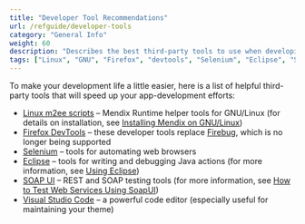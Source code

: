```yaml
---
title: "Developer Tool Recommendations"
url: /refguide/developer-tools
category: "General Info"
weight: 60
description: "Describes the best third-party tools to use when developing with Mendix."
tags: ["Linux", "GNU", "Firefox", "devtools", "Selenium", "Eclipse", "SOAP", "REST", "Visual Studio Code", "studio pro"]
---
```


To make your development life a little easier, here is a list of helpful third-party tools that will speed up your app-development efforts:

* [Linux m2ee scripts](https://github.com/mendix/m2ee-tools) – Mendix Runtime helper tools for GNU/Linux (for details on installation, see [Installing Mendix on GNU/Linux](https://github.com/mendix/m2ee-tools/blob/master/doc/README.md))
* [Firefox DevTools](https://www.mozilla.org/en-US/firefox/developer/?utm_source=firebug&utm_medium=lp&utm_campaign=switch&utm_content=landingpage) – these developer tools replace [Firebug](https://getfirebug.com/), which is no longer being supported
* [Selenium](https://www.seleniumhq.org/) – tools for automating web browsers
* [Eclipse](http://www.eclipse.org/downloads/) – tools for writing and debugging Java actions (for more information, see [Using Eclipse](/refguide/using-eclipse))
* [SOAP UI](https://www.soapui.org/) – REST and SOAP testing tools (for more information, see [How to Test Web Services Using SoapUI](/howto/testing/testing-web-services-using-soapui))
* [Visual Studio Code](https://code.visualstudio.com/) – a powerful code editor (especially useful for maintaining your theme)
